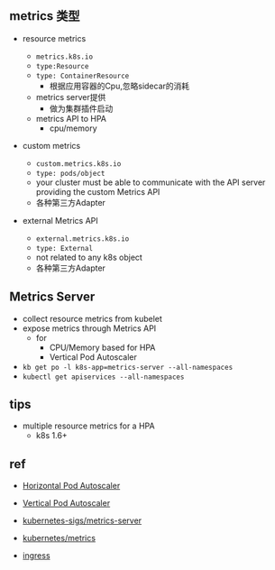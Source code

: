 ## metrics 类型
+ resource metrics
    + `metrics.k8s.io`
    + `type:Resource`
    + `type: ContainerResource`
        + 根据应用容器的Cpu,忽略sidecar的消耗
    + metrics server提供
        + 做为集群插件启动
    + metrics API to HPA
        + cpu/memory

+ custom metrics
    + `custom.metrics.k8s.io`
    + `type: pods/object`
    + your cluster must be able to communicate with the API server providing the custom Metrics API
    + 各种第三方Adapter


+ external Metrics API
    + `external.metrics.k8s.io`
    + `type: External`
    + not related to any k8s object
    + 各种第三方Adapter

## Metrics Server
+ collect resource metrics from kubelet
+ expose metrics through Metrics API
    + for 
        + CPU/Memory based for HPA
        + Vertical Pod Autoscaler
+ `kb get po -l k8s-app=metrics-server --all-namespaces`
+ `kubectl get apiservices --all-namespaces`

## tips
+ multiple resource metrics for a HPA
    + k8s 1.6+


## ref
+ [Horizontal Pod Autoscaler](https://kubernetes.io/zh/docs/tasks/run-application/horizontal-pod-autoscale/)
+ [Vertical Pod Autoscaler](https://github.com/kubernetes/autoscaler/tree/master/vertical-pod-autoscaler)

+ [kubernetes-sigs/metrics-server](https://github.com/kubernetes-sigs/metrics-server)
+ [kubernetes/metrics](https://github.com/kubernetes/metrics)

+ [ingress](https://kubernetes.io/zh/docs/concepts/services-networking/ingress/)